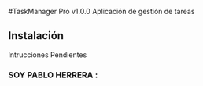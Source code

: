 #TaskManager Pro v1.0.0
Aplicación de gestión de tareas

## Instalación
Intrucciones Pendientes


### SOY PABLO HERRERA :
